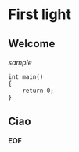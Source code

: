 First light
===========

Welcome
-------

*sample*

    int main()
    {
        return 0;
    }

Ciao
----

**EOF**
